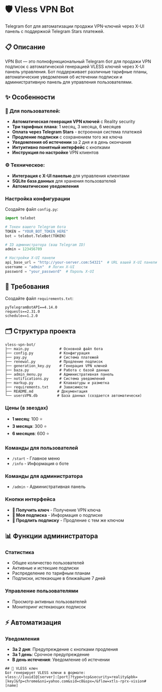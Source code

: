 # 🛡️ Vless VPN Bot

Telegram бот для автоматизации продажи VPN-ключей через X-UI панель с поддержкой Telegram Stars платежей.

## 📋 Описание

VPN Bot — это полнофункциональный Telegram бот для продажи VPN подписок с автоматической генерацией VLESS ключей через X-UI панель управления. Бот поддерживает различные тарифные планы, автоматические уведомления об истечении подписки и административную панель для управления пользователями.

## ✨ Особенности

### 🔑 Для пользователей:
- **Автоматическая генерация VPN ключей** с Reality security
- **Три тарифных плана**: 1 месяц, 3 месяца, 6 месяцев  
- **Оплата через Telegram Stars** - встроенная система платежей
- **Продление подписки** с сохранением того же ключа
- **Уведомления об истечении** за 2 дня и в день окончания
- **Интуитивно понятный интерфейс** с кнопками
- **Инструкция по настройке** VPN клиентов


### ⚙️ Техническое:
- **Интеграция с X-UI панелью** для управления клиентами
- **SQLite база данных** для хранения пользователей
- **Автоматические уведомления**


### Настройка конфигурации
Создайте файл `config.py`:
```python
import telebot

# Токен вашего Telegram бота
TOKEN = "YOUR_BOT_TOKEN_HERE"
bot = telebot.TeleBot(TOKEN)

# ID администратора (ваш Telegram ID)
admin = 123456789

# Настройки X-UI панели
api_base_url = "http://your-server.com:54321"  # URL вашей X-UI панели
username = "admin"  # Логин X-UI
password = "your_password"  # Пароль X-UI
```


## 📝 Требования

Создайте файл `requirements.txt`:
```
pyTelegramBotAPI==4.14.0
requests==2.31.0
schedule==1.2.0
```


## 🗂️ Структура проекта

```
vless-vpn-bot/
├── main.py              # Основной файл бота
├── config.py            # Конфигурация
├── pay.py               # Система платежей
├── renewal.py           # Продление подписок
├── generation_key.py    # Генерация VPN ключей
├── baza.py              # Работа с базой данных
├── admin_menu.py        # Административная панель
├── notifications.py     # Система уведомлений
├── markup.py            # Клавиатуры и разметка
├── requirements.txt     # Зависимости
├── README.md           # Документация
└── usersVPN.db         # База данных (создается автоматически)
```


### Цены (в звездах)
- **1 месяц**: 100 ⭐
- **3 месяца**: 300 ⭐  
- **6 месяцев**: 600 ⭐


### Команды для пользователей
- `/start` - Главное меню
- `/info` - Информация о боте

### Команды для администратора
- `/admin` - Административная панель

### Кнопки интерфейса
- **🔑 Получить ключ** - Получение VPN ключа
- **📃 Моя подписка** - Информация о подписке
- **🔄 Продлить подписку** - Продление с тем же ключом


## 📊 Функции администратора

### Статистика
- Общее количество пользователей
- Активные и истекшие подписки
- Распределение по тарифным планам
- Подписки, истекающие в ближайшие 7 дней

### Управление пользователями
- Просмотр активных пользователей
- Мониторинг истекающих подписок


## ⚡ Автоматизация

### Уведомления
- **За 2 дня**: Предупреждение с кнопками продления
- **За 1 день**: Срочное предупреждение  
- **В день истечения**: Уведомление об истечении


```
## 📱 VLESS ключ
Бот генерирует VLESS ключи в формате:
vless://[uuid]@[server]:[port]?type=tcp&security=reality&pbk=[key]&fp=chrome&sni=yahoo.com&sid=c8&spx=/&flow=xtls-rprx-vision#[name]
```




